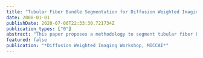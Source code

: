 ```yaml
---
title: "Tubular Fiber Bundle Segmentation for Diffusion Weighted Imaging"
date: 2008-01-01
publishDate: 2020-07-06T22:33:30.721734Z
publication_types: ["0"]
abstract: "This paper proposes a methodology to segment tubular fiber bundles from diffusion weighted magnetic resonance images (DW-MRI). Segmentation is simplified by locally reorienting diffusion information based on large-scale fiber bundle geometry. Segmentation is achieved through simple global statistical modeling of diffusion orientation. Utilizing a modification of a recent segmentation approach by Bresson et al. [19] allows for a convex optimization formulation of the segmentation problem, combining orientation statistics and spatial regularization. The approach compares favorably with segmentation by full-brain streamline tractography."
featured: false
publication: "*Diffusion Weighted Imaging Workshop, MICCAI*"
---
```


